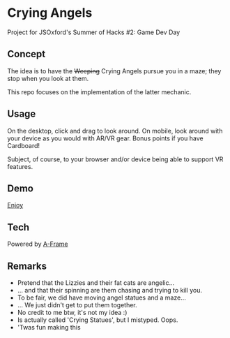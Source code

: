 # Crying Angels
Project for JSOxford's Summer of Hacks #2: Game Dev Day

## Concept
The idea is to have the ~~Weeping~~ Crying Angels pursue you in a maze; they stop when you look at them.

This repo focuses on the implementation of the latter mechanic.

## Usage
On the desktop, click and drag to look around. On mobile, look around with your device as you would with AR/VR gear. Bonus points if you have Cardboard!

Subject, of course, to your browser and/or device being able to support VR features.

## Demo
[Enjoy](https://adjl.github.io/CryingAngels)

## Tech
Powered by [A-Frame](https://aframe.io)

## Remarks
- Pretend that the Lizzies and their fat cats are angelic...
- ... and that their spinning are them chasing and trying to kill you.
- To be fair, we did have moving angel statues and a maze...
- ... We just didn't get to put them together.
- No credit to me btw, it's not my idea :)
- Is actually called 'Crying Statues', but I mistyped. Oops.
- 'Twas fun making this
